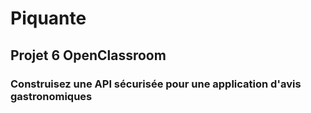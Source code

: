 # Piquante
## Projet 6 OpenClassroom

### Construisez une API sécurisée pour une application d'avis gastronomiques